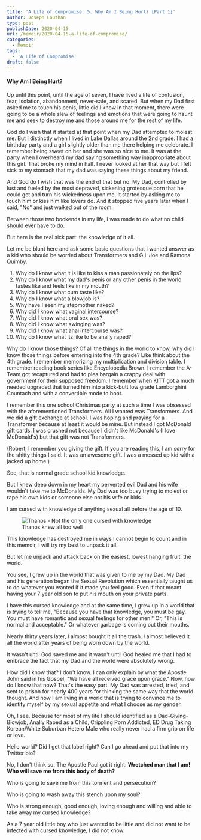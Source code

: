 ```yaml
---
title: 'A Life of Compromise: 5. Why Am I Being Hurt? [Part 1]'
author: Joseph Louthan
type: post
publishDate: 2020-04-15
url: /memoir/2020-04-15-a-life-of-compromise/
categories:
  - Memoir
tags:
  - 'A Life of Compromise'
draft: false
---
```


#### Why Am I Being Hurt?

Up until this point, until the age of seven, I have lived a life of confusion, fear, isolation, abandonment, never-safe, and scared. But when my Dad first asked me to touch his penis, little did I know in that moment, there were going to be a whole slew of feelings and emotions that were going to haunt me and seek to destroy me and those around me for the rest of my life.

God do I wish that it started at that point when my Dad attempted to molest me. But I distinctly when I lived in Lake Dallas around the 2nd grade. I had a birthday party and a girl slightly older than me there helping me celebrate. I remember being sweet on her and she was so nice to me. It was at the party when I overheard my dad saying something way inappropriate about this girl. That broke my mind in half. I never looked at her that way but I felt sick to my stomach that my dad was saying these things about my friend.

And God do I wish that was the end of that but no. My Dad, controlled by lust and fueled by the most depraved, sickening grotesque porn that he could get and turn his wickedness upon me. It started by asking me to touch him or kiss him like lovers do. And it stopped five years later when I said, "No" and just walked out of the room.

Between those two bookends in my life, I was made to do what no child should ever have to do.

But here is the real sick part: the knowledge of it all. 

Let me be blunt here and ask some basic questions that I wanted answer as a kid who should be worried about Transformers and G.I. Joe and Ramona Quimby.

1. Why do I know what it is like to kiss a man passionately on the lips?
2. Why do I know what my dad's penis or any other penis in the world tastes like and feels like in my mouth?
3. Why do I know what cum taste like?
4. Why do I know what a blowjob is?
5. Why have I seen my stepmother naked?
6. Why did I know what vaginal intercourse?
7. Why did I know what oral sex was?
8. Why did I know what swinging was?
9. Why did I know what anal intercourse was?
10. Why do I know what its like to be anally raped?

Why do I know those things? Of all the things in the world to know, why did I know those things before entering into the 4th grade? Like think about the 4th grade. I remember memorizing my multiplication and division table. I remember reading book series like Encyclopedia Brown. I remember the A-Team got recaptured and had to plea bargain a crappy deal with government for their supposed freedom. I remember when KITT got a much needed upgraded that turned him into a kick-butt low grade Lamborghini Countach and with a convertible mode to boot.

I remember this one school Christmas party at such a time I was obsessed with the aforementioned Transformers. All I wanted was Transformers. And we did a gift exchange at school. I was hoping and praying for a Transformer because at least it would be mine. But instead I got McDonald gift cards. I was crushed not because I didn't like McDonald's (I love McDonald's) but that gift was not Transformers.

(Robert, I remember you giving the gift. If you are reading this, I am sorry for the shitty things I said. It was an awesome gift. I was a messed up kid with a jacked up home.)

See, that is normal grade school kid knowledge.

But I knew deep down in my heart my perverted evil Dad and his wife wouldn't take me to McDonalds. My Dad was too busy trying to molest or rape his own kids or someone else not his wife or kids.

I am cursed with knowledge of anything sexual all before the age of 10.

<figure>
    <img align=center src='http://media.theologic.us/wp-content/uploads/2020/05/thanos-cursed-with-knowledge.gif' alt='Thanos - Not the only one cursed with knowledge' />
    <figcaption>Thanos knew all too well</figcaption>
</figure>


This knowledge has destroyed me in ways I cannot begin to count and in this memoir, I will try my best to unpack it all.

But let me unpack and attack back on the easiest, lowest hanging fruit: the world.

You see, I grew up in the world that was given to me by my Dad.  My Dad and his generation began the Sexual Revolution which essentially taught us to do whatever you wanted if it made you feel good. Even if that meant having your 7 year old son to put his mouth on your private parts.

I have this cursed knowledge and at the same time, I grew up in a world that is trying to tell me, "Because you have that knowledge, you must be gay. You must have romantic and sexual feelings for other men." Or, "This is normal and acceptable." Or whatever garbage is coming out their mouths.

Nearly thirty years later, I almost bought it all the trash. I almost believed it all the world after years of being worn down by the world.

It wasn't until God saved me and it wasn't until God healed me that I had to embrace the fact that my Dad and the world were absolutely wrong.

How did I know that? I don't know. I can only explain by what the Apostle John said in his Gospel, "We have all received grace upon grace." Now, how do I know that now? That's the easy part. My Dad was arrested, tried, and sent to prison for nearly 400 years for thinking the same way that the world thought. And now I am living in a world that is trying to convince me to identify myself by my sexual appetite and what I choose as my gender.

Oh, I see. Because for most of my life I should identified as a Dad-Giving-Blowjob, Anally Raped as a Child, Crippling Porn Addicted, ED Drug Taking Korean/White Suburban Hetero Male who really never had a firm grip on life or love.

Hello world? Did I get that label right? Can I go ahead and put that into my Twitter bio?

No, I don't think so. The Apostle Paul got it right: **Wretched man that I am! Who will save me from this body of death?**

Who is going to save me from this torment and persecution? 

Who is going to wash away this stench upon my soul? 

Who is strong enough, good enough, loving enough and willing and able to take away my cursed knowledge?

As a 7 year old little boy who just wanted to be little and did not want to be infected with cursed knowledge, I did not know.